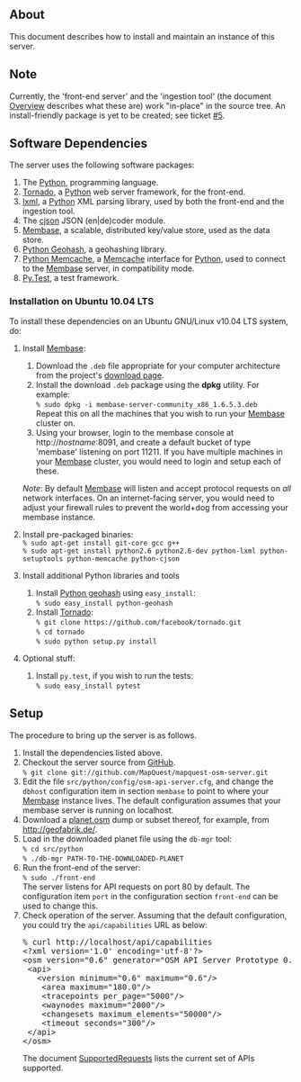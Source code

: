 ## About

This document describes how to install and maintain an instance of
this server.

## Note

Currently, the 'front-end server' and the 'ingestion tool' (the
document [Overview][] describes what these are) work "in-place" in the
source tree.  An install-friendly package is yet to be created; see
ticket [#5][issue5].

## Software Dependencies

The server uses the following software packages:

1. The [Python][], programming language.
1. [Tornado][], a [Python][] web server framework, for the front-end.
1. [lxml][], a [Python][] XML parsing library, used by both the
   front-end and the ingestion tool.
1. The [cjson][] JSON (en|de)coder module.
1. [Membase][], a scalable, distributed key/value store, used as the
   data store.
1. [Python Geohash][pygeohash], a geohashing library.
1. [Python Memcache][pymemcache], a [Memcache][] interface for [Python][],
   used to connect to the [Membase][] server, in compatibility mode.
1. [Py.Test][pytest], a test framework.

### Installation on Ubuntu 10.04 LTS

To install these dependencies on an Ubuntu GNU/Linux v10.04 LTS system, do:

1.  Install [Membase][]:
    1.  Download the `.deb` file appropriate for your computer architecture
	from the project's [download page][membasedownload].
    1.  Install the download `.deb` package using the **dpkg** utility.
	For example: <br />
	`% sudo dpkg -i membase-server-community_x86_1.6.5.3.deb` <br />
	Repeat this on all the machines that you wish to run your
	[Membase][] cluster on.
    1.  Using your browser, login to the membase console at
	http://*hostname*:8091, and create a default bucket of type
	'membase' listening on port 11211. If you have multiple machines
	in your [Membase][] cluster, you would need to login and setup
	each of these.

    *Note*: By default [Membase][] will listen and accept protocol requests
    on *all* network interfaces.  On an internet-facing server, you would
    need to adjust your firewall rules to prevent the world+dog from accessing
    your membase instance.
2.  Install pre-packaged binaries: <br />
    `% sudo apt-get install git-core gcc g++` <br />
    `% sudo apt-get install python2.6 python2.6-dev python-lxml python-setuptools python-memcache python-cjson`
3.  Install additional Python libraries and tools
    1.  Install [Python geohash][pygeohash] using `easy_install`: <br />
    `% sudo easy_install python-geohash`
    1. Install [Tornado][]: <br />
    `% git clone https://github.com/facebook/tornado.git` <br />
    `% cd tornado` <br />
    `% sudo python setup.py install`
4.  Optional stuff:
    1.  Install `py.test`, if you wish to run the tests: <br />
    `% sudo easy_install pytest`

## Setup

The procedure to bring up the server is as follows.

1. Install the dependencies listed above.
1. Checkout the server source from [GitHub][]. <br />
   `% git clone git://github.com/MapQuest/mapquest-osm-server.git`
1. Edit the file `src/python/config/osm-api-server.cfg`, and change
   the `dbhost` configuration item in section `membase` to point to
   where your [Membase][] instance lives.  The default configuration
   assumes that your membase server is running on localhost.
1. Download a [planet.osm][osmplanet] dump or subset thereof, for
   example, from <http://geofabrik.de/>.
1. Load in the downloaded planet file using the `db-mgr` tool: <br />
   `% cd src/python` <br />
   `% ./db-mgr PATH-TO-THE-DOWNLOADED-PLANET`
1.  Run the front-end of the server: <br />
    `% sudo ./front-end` <br />
    The server listens for API requests on port 80 by default.  The
    configuration item `port` in the configuration section `front-end`
    can be used to change this.
1.  Check operation of the server.  Assuming that the default
    configuration, you could try the `api/capabilities` URL as
    below:<br />
    <pre>
    % curl http://localhost/api/capabilities
    &lt;?xml version='1.0' encoding='utf-8'?>
    &lt;osm version="0.6" generator="OSM API Server Prototype 0.6">
     &lt;api>
       &lt;version minimum="0.6" maximum="0.6"/>
        &lt;area maximum="180.0"/>
        &lt;tracepoints per_page="5000"/>
        &lt;waynodes maximum="2000"/>
        &lt;changesets maximum_elements="50000"/>
        &lt;timeout seconds="300"/>
     &lt;/api>
    &lt;/osm>
    </pre>
    The document [SupportedRequests][] lists the current set of APIs supported.

<!-- References -->

 [github]: http://www.github.com/ "GitHub"
 [issue5]: https://github.com/MapQuest/mapquest-osm-server/issues/5 "Issue 5"
 [lxml]: http://lxml.de/ "XML Processing Library"
 [Membase]: http://www.membase.org/ "Membase"
 [membasedownload]: http://www.couchbase.com/downloads/membase-server/community
 [memcache]: http://memcached.org/ "Memcache"
 [osmplanet]: http://wiki.openstreetmap.org/wiki/Planet.osm "OSM Planet"
 [Overview]: Overview.md
 [pygeohash]: http://pypi.python.org/pypi/python-geohash "Geohashing library"
 [pymemcache]: http://pypi.python.org/pypi/python-memcached/ "Memcache interface"
 [pytest]: http://www.pytest.org/ "Py.Test"
 [Python]: http://www.python.org/ "The Python Programming Language"
 [SupportedRequests]: SupportedRequests.md
 [Tornado]: http://www.tornadoweb.org/ "The Tornado Web Server"
 [cjson]: http://pypi.python.org/pypi/python-cjson "The cjson JSON en/decoder library" 
